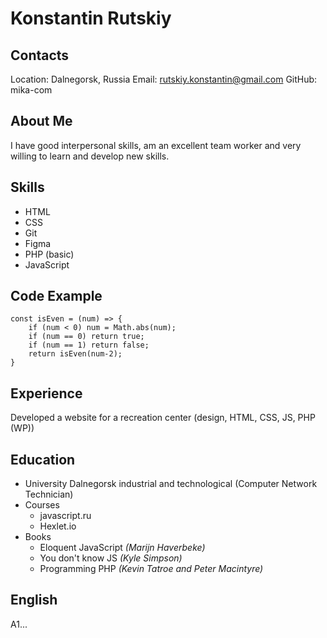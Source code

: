 # Konstantin Rutskiy

## Contacts
Location: Dalnegorsk, Russia
Email: rutskiy.konstantin@gmail.com
GitHub: mika-com

## About Me
I have good interpersonal skills, am an excellent team worker and very willing to learn and develop new skills.

## Skills 
* HTML
* CSS
* Git
* Figma
* PHP (basic)
* JavaScript

## Code Example
```
const isEven = (num) => {
    if (num < 0) num = Math.abs(num);
    if (num == 0) return true;
    if (num == 1) return false;
    return isEven(num-2);
}
```

## Experience
Developed a website for a recreation center (design, HTML, CSS, JS, PHP (WP))

## Education
* University Dalnegorsk industrial and technological (Computer Network Technician)
* Courses
    * javascript.ru
    * Hexlet.io
* Books
    * Eloquent JavaScript _(Marijn Haverbeke)_
    * You don't know JS _(Kyle Simpson)_
    * Programming PHP _(Kevin Tatroe and Peter Macintyre)_

## English
A1...